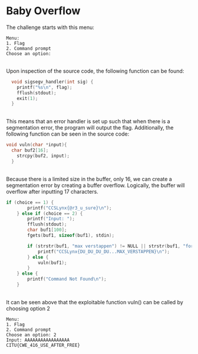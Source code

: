 # Baby Overflow
The challenge starts with this menu:
<br>
```
Menu:
1. Flag
2. Command prompt
Choose an option:
```
<br>
Upon inspection of the source code, the following function can be found:
<br>

```c
  void sigsegv_handler(int sig) {
    printf("%s\n", flag);
    fflush(stdout);
    exit(1);
  }
```
<br>
This means that an error handler is set up such that when there is a segmentation error, the program will output the flag.
Additionally, the following function can be seen in the source code:
<br>

  ```c
  void vuln(char *input){
    char buf2[16];
      strcpy(buf2, input);
    }
  ```
<br>
Because there is a limited size in the buffer, only 16, we can create a segmentation error by creating a buffer overflow. Logically, the buffer will overflow after inputting 17 characters.

```c
if (choice == 1) {
        printf("CCSLynx{@r3_u_sure}\n");
    } else if (choice == 2) {
        printf("Input: ");
        fflush(stdout);
        char buf1[100];
        fgets(buf1, sizeof(buf1), stdin);

        if (strstr(buf1, "max verstappen") != NULL || strstr(buf1, "formula 1") != NULL) {
            printf("CCSLynx{DU_DU_DU_DU...MAX_VERSTAPPEN}\n");
        } else {
            vuln(buf1);
        }
    } else {
        printf("Command Not Found\n");
    }
```
<br>
It can be seen above that the exploitable function vuln() can be called by choosing option 2
<br>

    Menu:
    1. Flag
    2. Command prompt
    Choose an option: 2
    Input: AAAAAAAAAAAAAAAAA
    CITU{CWE_416_USE_AFTER_FREE}


<br>
